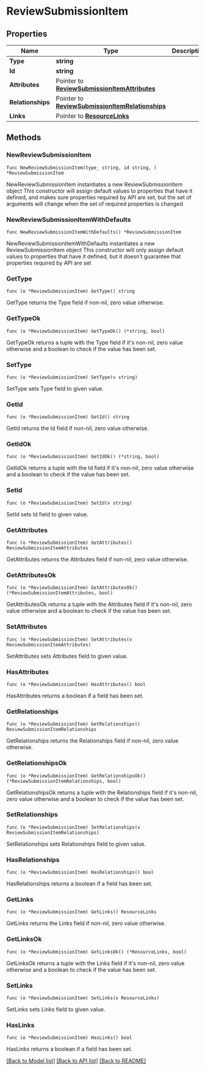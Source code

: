 # ReviewSubmissionItem

## Properties

Name | Type | Description | Notes
------------ | ------------- | ------------- | -------------
**Type** | **string** |  | 
**Id** | **string** |  | 
**Attributes** | Pointer to [**ReviewSubmissionItemAttributes**](ReviewSubmissionItemAttributes.md) |  | [optional] 
**Relationships** | Pointer to [**ReviewSubmissionItemRelationships**](ReviewSubmissionItemRelationships.md) |  | [optional] 
**Links** | Pointer to [**ResourceLinks**](ResourceLinks.md) |  | [optional] 

## Methods

### NewReviewSubmissionItem

`func NewReviewSubmissionItem(type_ string, id string, ) *ReviewSubmissionItem`

NewReviewSubmissionItem instantiates a new ReviewSubmissionItem object
This constructor will assign default values to properties that have it defined,
and makes sure properties required by API are set, but the set of arguments
will change when the set of required properties is changed

### NewReviewSubmissionItemWithDefaults

`func NewReviewSubmissionItemWithDefaults() *ReviewSubmissionItem`

NewReviewSubmissionItemWithDefaults instantiates a new ReviewSubmissionItem object
This constructor will only assign default values to properties that have it defined,
but it doesn't guarantee that properties required by API are set

### GetType

`func (o *ReviewSubmissionItem) GetType() string`

GetType returns the Type field if non-nil, zero value otherwise.

### GetTypeOk

`func (o *ReviewSubmissionItem) GetTypeOk() (*string, bool)`

GetTypeOk returns a tuple with the Type field if it's non-nil, zero value otherwise
and a boolean to check if the value has been set.

### SetType

`func (o *ReviewSubmissionItem) SetType(v string)`

SetType sets Type field to given value.


### GetId

`func (o *ReviewSubmissionItem) GetId() string`

GetId returns the Id field if non-nil, zero value otherwise.

### GetIdOk

`func (o *ReviewSubmissionItem) GetIdOk() (*string, bool)`

GetIdOk returns a tuple with the Id field if it's non-nil, zero value otherwise
and a boolean to check if the value has been set.

### SetId

`func (o *ReviewSubmissionItem) SetId(v string)`

SetId sets Id field to given value.


### GetAttributes

`func (o *ReviewSubmissionItem) GetAttributes() ReviewSubmissionItemAttributes`

GetAttributes returns the Attributes field if non-nil, zero value otherwise.

### GetAttributesOk

`func (o *ReviewSubmissionItem) GetAttributesOk() (*ReviewSubmissionItemAttributes, bool)`

GetAttributesOk returns a tuple with the Attributes field if it's non-nil, zero value otherwise
and a boolean to check if the value has been set.

### SetAttributes

`func (o *ReviewSubmissionItem) SetAttributes(v ReviewSubmissionItemAttributes)`

SetAttributes sets Attributes field to given value.

### HasAttributes

`func (o *ReviewSubmissionItem) HasAttributes() bool`

HasAttributes returns a boolean if a field has been set.

### GetRelationships

`func (o *ReviewSubmissionItem) GetRelationships() ReviewSubmissionItemRelationships`

GetRelationships returns the Relationships field if non-nil, zero value otherwise.

### GetRelationshipsOk

`func (o *ReviewSubmissionItem) GetRelationshipsOk() (*ReviewSubmissionItemRelationships, bool)`

GetRelationshipsOk returns a tuple with the Relationships field if it's non-nil, zero value otherwise
and a boolean to check if the value has been set.

### SetRelationships

`func (o *ReviewSubmissionItem) SetRelationships(v ReviewSubmissionItemRelationships)`

SetRelationships sets Relationships field to given value.

### HasRelationships

`func (o *ReviewSubmissionItem) HasRelationships() bool`

HasRelationships returns a boolean if a field has been set.

### GetLinks

`func (o *ReviewSubmissionItem) GetLinks() ResourceLinks`

GetLinks returns the Links field if non-nil, zero value otherwise.

### GetLinksOk

`func (o *ReviewSubmissionItem) GetLinksOk() (*ResourceLinks, bool)`

GetLinksOk returns a tuple with the Links field if it's non-nil, zero value otherwise
and a boolean to check if the value has been set.

### SetLinks

`func (o *ReviewSubmissionItem) SetLinks(v ResourceLinks)`

SetLinks sets Links field to given value.

### HasLinks

`func (o *ReviewSubmissionItem) HasLinks() bool`

HasLinks returns a boolean if a field has been set.


[[Back to Model list]](../README.md#documentation-for-models) [[Back to API list]](../README.md#documentation-for-api-endpoints) [[Back to README]](../README.md)


